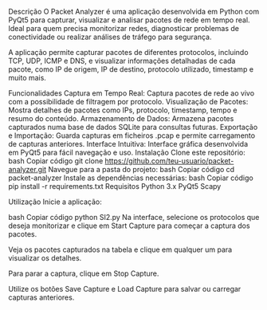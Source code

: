 Descrição
O Packet Analyzer é uma aplicação desenvolvida em Python com PyQt5 para capturar, visualizar e analisar pacotes de rede em tempo real. Ideal para quem precisa monitorizar redes, diagnosticar problemas de conectividade ou realizar análises de tráfego para segurança.

A aplicação permite capturar pacotes de diferentes protocolos, incluindo TCP, UDP, ICMP e DNS, e visualizar informações detalhadas de cada pacote, como IP de origem, IP de destino, protocolo utilizado, timestamp e muito mais.

Funcionalidades
Captura em Tempo Real: Captura pacotes de rede ao vivo com a possibilidade de filtragem por protocolo.
Visualização de Pacotes: Mostra detalhes de pacotes como IPs, protocolo, timestamp, tempo e resumo do conteúdo.
Armazenamento de Dados: Armazena pacotes capturados numa base de dados SQLite para consultas futuras.
Exportação e Importação: Guarda capturas em ficheiros .pcap e permite carregamento de capturas anteriores.
Interface Intuitiva: Interface gráfica desenvolvida em PyQt5 para fácil navegação e uso.
Instalação
Clone este repositório:
bash
Copiar código
git clone https://github.com/teu-usuario/packet-analyzer.git
Navegue para a pasta do projeto:
bash
Copiar código
cd packet-analyzer
Instale as dependências necessárias:
bash
Copiar código
pip install -r requirements.txt
Requisitos
Python 3.x
PyQt5
Scapy

Utilização
Inicie a aplicação:

bash
Copiar código
python SI2.py
Na interface, selecione os protocolos que deseja monitorizar e clique em Start Capture para começar a captura dos pacotes.

Veja os pacotes capturados na tabela e clique em qualquer um para visualizar os detalhes.

Para parar a captura, clique em Stop Capture.

Utilize os botões Save Capture e Load Capture para salvar ou carregar capturas anteriores.
